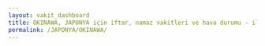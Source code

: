 ```yaml
---
layout: vakit_dashboard
title: OKINAWA, JAPONYA için iftar, namaz vakitleri ve hava durumu - ilçe/eyalet seç
permalink: /JAPONYA/OKINAWA/
---
```


<script type="text/javascript">
  var GLOBAL_COUNTRY = 'JAPONYA';
  var GLOBAL_CITY = 'OKINAWA';
  var GLOBAL_STATE = '';
  var lat = 72;
  var lon = 21;
</script>
